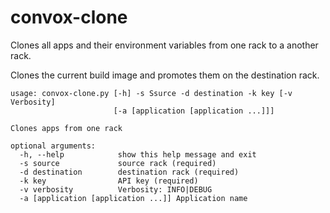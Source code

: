 # convox-clone
Clones all apps and their environment variables from one rack to a another rack.

Clones the current build image and promotes them on the destination rack.

```
usage: convox-clone.py [-h] -s Ssurce -d destination -k key [-v Verbosity]
                       [-a [application [application ...]]]

Clones apps from one rack

optional arguments:
  -h, --help            show this help message and exit
  -s source             source rack (required)
  -d destination        destination rack (required)
  -k key                API key (required)
  -v verbosity          Verbosity: INFO|DEBUG
  -a [application [application ...]] Application name
 ```
